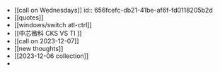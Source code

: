 - [[call on Wednesdays]]
  id:: 656fcefc-db21-41be-af6f-fd0118205b2d
- [[quotes]]
- [[windows/switch atl-ctrl]]
- [[中芯微科 CKS VS TI ]]
- [[call on 2023-12-07]]
- [[new thoughts]]
- [[2023-12-06 collection]]
-